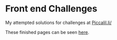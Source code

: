 # Front end Challenges
My attempted solutions for challenges at [Piccalil.li/](https://piccalil.li/)

These finished pages can be seen [here](https://the-lazy-learner.github.io/Piccalilli-Frontend-Challenges/).
